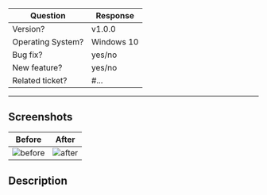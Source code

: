 <!--
  Hello World! This is CS50.

  We can't express how grateful I am that you're working on making StoryDrop
  better! I'm thrilled to take a look at the changes you've made and merge
  them in as soon as possible. Please fill out this template to make the
  reviewal process as quick and smooth as possible. In addition, please make
  sure you remember to add yourself to the contributors list with the following
  command:

  $ yarn contributors:add

  Make sure the title of your PR follows our commit style guidelines (see other
  open PR's for reference if you're confused):

  https://github.com/angular/angular.js/blob/master/DEVELOPERS.md#-git-commit-guidelines

  Thanks again for your hard work!
-->

| Question          | Response    |
| ----------------- | ----------- |
| Version?          | v1.0.0      |
| Operating System? | Windows 10  |
| Bug fix?          | yes/no      |
| New feature?      | yes/no      |
| Related ticket?   | #...        |

---

## Screenshots

<!--
  Replace the images in the table below with screenshots of your changes before
  and after. If this is not applicable (i.e. absolutely NO visual changes), feel
  free to delete this section.
-->

| Before   | After    |
| -------- | -------- |
|![before](http://placekitten.com/700/1000)|![after](http://placekitten.com/700/1001)|

## Description

<!--
  What changes did you make?
-->


<!-- DO NOT MODIFY BELOW THIS LINE -->
<!-- ----------------------------- -->
<!-- STORYDROP_PR -->
